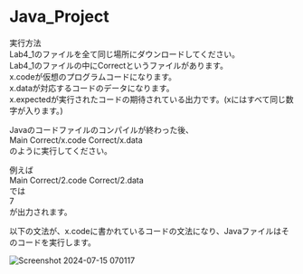 # Java_Project
実行方法  
Lab4_1のファイルを全て同じ場所にダウンロードしてください。  
Lab4_1のファイルの中にCorrectというファイルがあります。  
 x.codeが仮想のプログラムコードになります。  
 x.dataが対応するコードのデータになります。  
 x.expectedが実行されたコードの期待されている出力です。(xにはすべて同じ数字が入ります。)  
 
Javaのコードファイルのコンパイルが終わった後、  
 Main Correct/x.code Correct/x.data  
のように実行してください。  

例えば  
 Main Correct/2.code Correct/2.data  
では  
 7  
が出力されます。  

以下の文法が、x.codeに書かれているコードの文法になり、Javaファイルはそのコードを実行します。  

![Screenshot 2024-07-15 070117](https://github.com/user-attachments/assets/ac5dfdce-5209-4ceb-9077-76531963c1ed)

